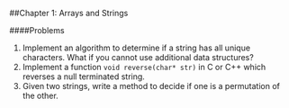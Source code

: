 ##Chapter 1: Arrays and Strings

####Problems

1. Implement an algorithm to determine if a string has all unique characters. What if you cannot use additional data structures?
2. Implement a function `void reverse(char* str)` in C or C++ which reverses a null terminated string.
3. Given two strings, write a method to decide if one is a permutation of the other.